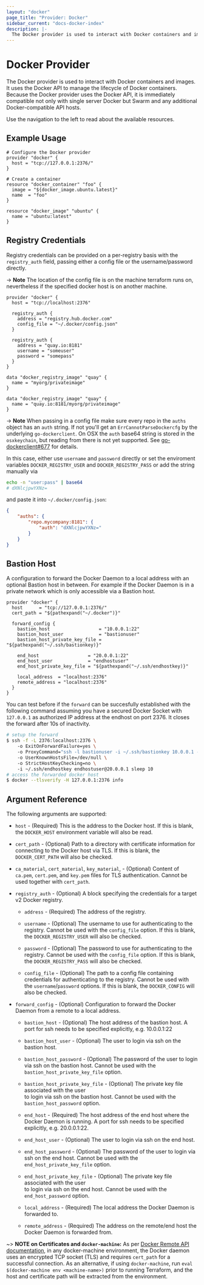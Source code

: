 ```yaml
---
layout: "docker"
page_title: "Provider: Docker"
sidebar_current: "docs-docker-index"
description: |-
  The Docker provider is used to interact with Docker containers and images.
---
```


# Docker Provider

The Docker provider is used to interact with Docker containers and images.
It uses the Docker API to manage the lifecycle of Docker containers. Because
the Docker provider uses the Docker API, it is immediately compatible not
only with single server Docker but Swarm and any additional Docker-compatible
API hosts.

Use the navigation to the left to read about the available resources.

## Example Usage

```hcl
# Configure the Docker provider
provider "docker" {
  host = "tcp://127.0.0.1:2376/"
}

# Create a container
resource "docker_container" "foo" {
  image = "${docker_image.ubuntu.latest}"
  name  = "foo"
}

resource "docker_image" "ubuntu" {
  name = "ubuntu:latest"
}
```

## Registry Credentials

Registry credentials can be provided on a per-registry basis with the `registry_auth`
field, passing either a config file or the username/password directly.

-> **Note**
The location of the config file is on the machine terraform runs on, nevertheless if the specified docker host is on another machine.

``` hcl
provider "docker" {
  host = "tcp://localhost:2376"

  registry_auth {
    address = "registry.hub.docker.com"
    config_file = "~/.docker/config.json"
  }

  registry_auth {
    address = "quay.io:8181"
    username = "someuser"
    password = "somepass"
  }
}

data "docker_registry_image" "quay" {
  name = "myorg/privateimage"
}

data "docker_registry_image" "quay" {
  name = "quay.io:8181/myorg/privateimage"
}
```

-> **Note**
When passing in a config file make sure every repo in the `auths` object has
an `auth` string. If not you'll get an `ErrCannotParseDockercfg` by the underlying `go-dockerclient`. On OSX the `auth` base64 string is stored in the `osxkeychain`, but reading from there is not yet supported. See [go-dockerclient#677](https://github.com/fsouza/go-dockerclient/issues/677) for details. 

In this case, either use `username` and `password` directly or set the enviroment variables `DOCKER_REGISTRY_USER` and `DOCKER_REGISTRY_PASS` or add the string manually via

```sh
echo -n "user:pass" | base64
# dXNlcjpwYXNz=
``` 

and paste it into `~/.docker/config.json`:

```json
{
	"auths": {
		"repo.mycompany:8181": {
			"auth": "dXNlcjpwYXNz="
		}
	}	
}
```

## Bastion Host

A configuration to forward the Docker Daemon to a local address with an optional
Bastion host in between. For example if the Docker Daemon is in a private network which is only 
accessible via a Bastion host.

```hcl
provider "docker" {
  host      = "tcp://127.0.0.1:2376/"
  cert_path = "${pathexpand("~/.docker")}"
  
  forward_config {
    bastion_host                  = "10.0.0.1:22"
    bastion_host_user             = "bastionuser"
    bastion_host_private_key_file = "${pathexpand("~/.ssh/bastionkey)}"

    end_host                  = "20.0.0.1:22"
    end_host_user             = "endhostuser"
    end_host_private_key_file = "${pathexpand("~/.ssh/endhostkey)}"

    local_address  = "localhost:2376"
    remote_address = "localhost:2376"
  }
}
```

You can test before if the `forward` can be succesfully established with the following
command assuming you have a secured Docker Socket with `127.0.0.1` as authorized IP address
at the endhost on port 2376. It closes the forward after 10s of inactivity.

```sh
# setup the forward
$ ssh -f -L 2376:localhost:2376 \ 
    -o ExitOnForwardFailure=yes \ 
    -o ProxyCommand="ssh -l bastionuser -i ~/.ssh/bastionkey 10.0.0.1 -W %h:%p" \ 
    -o UserKnownHostsFile=/dev/null \ 
    -o StrictHostKeyChecking=no \ 
    -i ~/.ssh/endhostkey endhostuser@20.0.0.1 sleep 10
# access the forwarded docker host
$ docker --tlsverify -H 127.0.0.1:2376 info
```

## Argument Reference

The following arguments are supported:

* `host` - (Required) This is the address to the Docker host. If this is
  blank, the `DOCKER_HOST` environment variable will also be read.

* `cert_path` - (Optional) Path to a directory with certificate information
  for connecting to the Docker host via TLS. If this is blank, the
  `DOCKER_CERT_PATH` will also be checked.

* `ca_material`, `cert_material`, `key_material`, - (Optional) Content of `ca.pem`, `cert.pem`, and `key.pem` files
  for TLS authentication. Cannot be used together with `cert_path`.

* `registry_auth` - (Optional) A block specifying the credentials for a target
  v2 Docker registry.
   
  * `address` - (Required) The address of the registry.
 
  * `username` - (Optional) The username to use for authenticating to the registry.
  Cannot be used with the `config_file` option. If this is blank, the `DOCKER_REGISTRY_USER`
  will also be checked.
 
  * `password` - (Optional) The password to use for authenticating to the registry.
  Cannot be used with the `config_file` option. If this is blank, the `DOCKER_REGISTRY_PASS`
  will also be checked.
 
  * `config_file` - (Optional) The path to a config file containing credentials for
  authenticating to the registry. Cannot be used with the `username`/`password` options.
  If this is blank, the `DOCKER_CONFIG` will also be checked.
 
* `forward_config` - (Optional) Configuration to forward the Docker Daemon from a remote to a 
local address.
   
  * `bastion_host` - (Optional) The host address of the bastion host. A port for ssh needs
  to be specified explicitly, e.g. 10.0.0.1:22
  
  * `bastion_host_user` - (Optional) The user to login via ssh on the bastion host.
  
  * `bastion_host_password` - (Optional) The password of the user to login via ssh on the 
  bastion host. Cannot be used with the `bastion_host_private_key_file` option.
  
  * `bastion_host_private_key_file` - (Optional) The private key file associated with the user  
  to login via ssh on the bastion host. Cannot be used with the `bastion_host_password` option.
  
  * `end_host` - (Required) The host address of the end host where the Docker 
  Daemon is running. A port for ssh needs to be specified explicitly, e.g. 20.0.0.1:22.
  
  * `end_host_user` - (Optional) The user to login via ssh on the end host.
  
  * `end_host_password` - (Optional) The password of the user to login via ssh on the 
  end host. Cannot be used with the `end_host_private_key_file` option.
  
  * `end_host_private_key_file` - (Optional) The private key file associated with the user  
  to login via ssh on the end host. Cannot be used with the `end_host_password` option.
  
  * `local_address` - (Required) The local address the Docker Daemon is forwarded to.
  
  * `remote_address` - (Required) The address on the remote/end host the Docker Daemon is 
  forwarded from.

~> **NOTE on Certificates and `docker-machine`:**  As per [Docker Remote API
documentation](https://docs.docker.com/engine/reference/api/docker_remote_api/),
in any docker-machine environment, the Docker daemon uses an encrypted TCP
socket (TLS) and requires `cert_path` for a successful connection. As an alternative,
if using `docker-machine`, run `eval $(docker-machine env <machine-name>)` prior
to running Terraform, and the host and certificate path will be extracted from
the environment.
